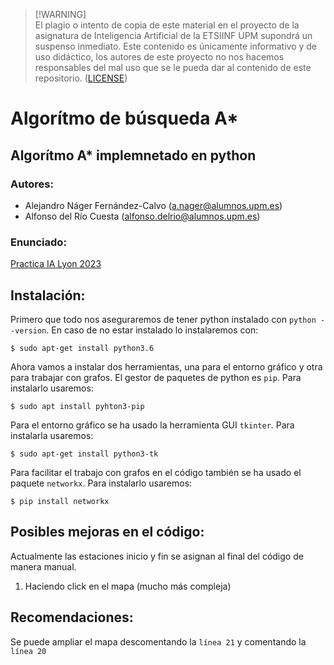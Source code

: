 >[!WARNING]\
>El plagio o intento de copia de este material en el proyecto de la asignatura de Inteligencia Artificial de la ETSIINF UPM supondrá un suspenso inmediato. Este contenido es únicamente informativo y de uso didáctico, los autores de este proyecto no nos hacemos responsables del mal uso que se le pueda dar al contenido de este repositorio. ([LICENSE](/LICENSE))

# Algorítmo de búsqueda A*

## Algorítmo A* implemnetado en python

### Autores:
- Alejandro Náger Fernández-Calvo (a.nager@alumnos.upm.es)
- Alfonso del Río Cuesta (alfonso.delrio@alumnos.upm.es)

### Enunciado:
[Practica IA Lyon 2023](/docs/Practica%20IA%20Lyon%202023.pdf)

## Instalación:
Primero que todo nos aseguraremos de tener python instalado con `python --version`. En caso de no estar instalado lo instalaremos con:
```
$ sudo apt-get install python3.6
```
Ahora vamos a instalar dos herramientas, una para el entorno gráfico y otra para trabajar con grafos. El gestor de paquetes de python es `pip`. Para instalarlo usaremos:
```
$ sudo apt install pyhton3-pip
```
Para el entorno gráfico se ha usado la herramienta GUI `tkinter`. Para instalarla usaremos:
```
$ sudo apt-get install python3-tk
```
Para facilitar el trabajo con grafos en el código también se ha usado el paquete `networkx`. Para instalarlo usaremos:
```
$ pip install networkx
```

## Posibles mejoras en el código:
Actualmente las estaciones inicio y fin se asignan al final del código de manera manual.
  1. Haciendo click en el mapa (mucho más compleja)

## Recomendaciones:
Se puede ampliar el mapa descomentando la `línea 21` y comentando la `línea 20`
